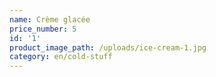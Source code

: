 ```yaml
---
name: Crème glacée
price_number: 5
id: '1'
product_image_path: /uploads/ice-cream-1.jpg
category: en/cold-stuff
---
```


